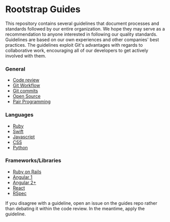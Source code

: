 Rootstrap Guides
======

This repository contains several guidelines that document processes and standards followed by our entire organization. We hope they may serve as a recommendation to anyone interested in following our quality standards.
Guidelines are based on our own experiences and other companies' best practices.
The guidelines exploit Git's advantages with regards to collaborative work, encouraging all of our developers to get actively involved with them.

### General

* [Code review](./code-review)
* [Git Workflow](./git)
* [Git commits](./git/commits.md)
* [Open Source](./open_source.md)
* [Pair Programming](./pair_programming.md)

### Languages

* [Ruby](./ruby)
* [Swift](./swift)
* [Javascript](https://github.com/airbnb/javascript)
* [CSS](./css.md)
* [Python](./python)

### Frameworks/Libraries

* [Ruby on Rails](./ruby/rails.md)
* [Angular 1](https://github.com/johnpapa/angular-styleguide/blob/master/a1)
* [Angular 2+](https://angular.io/guide/styleguide)
* [React](https://github.com/airbnb/javascript/tree/master/react)
* [RSpec](./ruby/rspec/README.md)


If you disagree with a guideline, open an issue on the guides repo rather than
debating it within the code review. In the meantime, apply the guideline.
